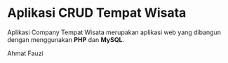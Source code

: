 ﻿# Aplikasi CRUD Tempat Wisata
Aplikasi Company Tempat Wisata merupakan aplikasi web yang dibangun dengan menggunakan **PHP** dan **MySQL**.


Ahmat Fauzi
